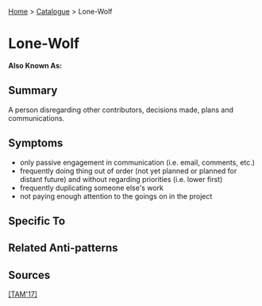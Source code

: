 [Home](../README.md) > [Catalogue](../Antipatterns_catalogue.md) > Lone-Wolf
# Lone-Wolf
**Also Known As:**
## Summary
A person disregarding other contributors, decisions made, plans and communications.
## Symptoms
 - only passive engagement in communication (i.e. email, comments, etc.)
 - frequently doing thing out of order (not yet planned or planned for distant future) and without regarding priorities (i.e. lower first)
 - frequently duplicating someone else's work
 - not paying enough attention to the goings on in the project
## Specific To

## Related Anti-patterns
## Sources
[[TAM'17]](../References.md)
